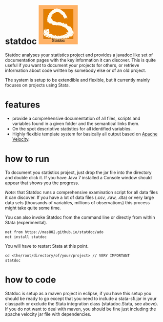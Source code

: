 statdoc <img src="https://raw.githubusercontent.com/mas802/statdoc/master/res/logo/logo_512.png" width="128" />  
=======

Statdoc analyses your statistics project and provides a javadoc like set of documentation pages with the key information it can discover. This is quite  useful if you want to document your projects for others, or retrieve information about code written by somebody else or of an old project. 

The system is setup to be extendible and flexible, but it currently mainly
focuses on projects using Stata. 

features
========

- provide a comprehensive documentation of all files, scripts and variables 
found in a given folder and the semantical links them.
- On the spot descriptive statistics for all identified variables.
- Highly flexible template system for basically all output based on
[Apache Velocity](http://velocity.apache.org/).

how to run
==========

To document you statistics project, just drop the jar file into the directory
and double click it. If you have Java 7 installed a Console window should appear 
that shows you the progress.

*Note:* that Statdoc runs a comprehensive examination script for all data files it
can discover. If you have a lot of data files (.csv, .raw, .dta) or very large
data sets (thousands of variables, millions of observations) this process might
take quite some time.

You can also invoke Statdoc from the command line or directly from within Stata
(experimental). 

```
net from https://mas802.github.io/statdoc/ado
net install statdoc
```

You will have to restart Stata at this point.

```
cd <the/root/directory/of/your/project> // VERY IMPORTANT
statdoc
```

how to code
===========

Statdoc is setup as a maven project in eclipse, if you have this setup you 
should be ready to go except that you need to include a stata-sfi.jar in your 
classpath or exclude the Stata integration class (statadoc.Stata, see above).
If you do not want to deal with maven, you should be fine just including 
the apache velocity jar file with dependencies.

